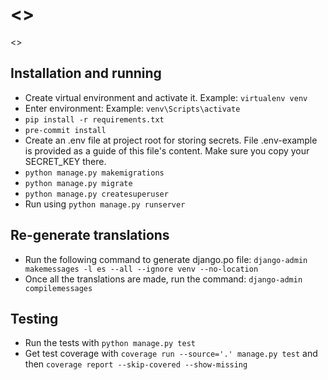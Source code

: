 # <<Project Name>>

<<Project description.>>

## Installation and running

- Create virtual environment and activate it. Example: `virtualenv venv`
- Enter environment: Example: `venv\Scripts\activate`
- `pip install -r requirements.txt`
- `pre-commit install`
- Create an .env file at project root for storing secrets. File .env-example is provided as a guide of this file's content. Make sure you copy your SECRET_KEY there.
- `python manage.py makemigrations`
- `python manage.py migrate`
- `python manage.py createsuperuser`
- Run using `python manage.py runserver`

## Re-generate translations

- Run the following command to generate django.po file: `django-admin makemessages -l es --all --ignore venv --no-location`
- Once all the translations are made, run the command: `django-admin compilemessages`

## Testing

- Run the tests with `python manage.py test`
- Get test coverage with `coverage run --source='.' manage.py test` and then `coverage report --skip-covered --show-missing`
